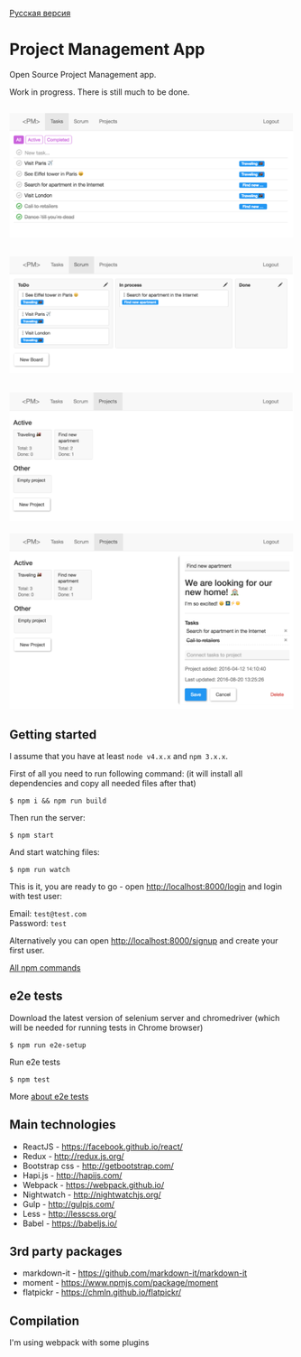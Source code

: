[Русская версия](readme-ru.md)

# Project Management App

Open Source Project Management app.

Work in progress. There is still much to be done.

![alt tag](img/tasks.png)
---
![alt tag](img/scrum.png)
---
![alt tag](img/projects.png)
---
![alt tag](img/projects-open.png)

## Getting started

I assume that you have at least `node v4.x.x` and `npm 3.x.x`.

First of all you need to run following command:
(it will install all dependencies and copy all needed files after that)

```
$ npm i && npm run build
```

Then run the server:

```
$ npm start
```

And start watching files:

```
$ npm run watch
```

This is it, you are ready to go - open [http://localhost:8000/login](http://localhost:8000/login) and login with test user:

Email: `test@test.com`<br>
Password: `test`

Alternatively you can open [http://localhost:8000/signup](http://localhost:8000/signup) and create your first user.

[All npm commands](docs/npm.md)

## e2e tests

Download the latest version of selenium server and chromedriver (which will be needed for running tests in Chrome browser)

```
$ npm run e2e-setup
```

Run e2e tests

```
$ npm test
```

More [about e2e tests](docs/e2e.md)

## Main technologies

* ReactJS - https://facebook.github.io/react/
* Redux - http://redux.js.org/
* Bootstrap css - http://getbootstrap.com/
* Hapi.js - http://hapijs.com/
* Webpack - https://webpack.github.io/
* Nightwatch - http://nightwatchjs.org/
* Gulp - http://gulpjs.com/
* Less - http://lesscss.org/
* Babel - https://babeljs.io/ 

## 3rd party packages

* markdown-it - https://github.com/markdown-it/markdown-it
* moment - https://www.npmjs.com/package/moment
* flatpickr - https://chmln.github.io/flatpickr/

## Compilation

I'm using webpack with some plugins


